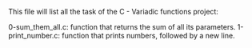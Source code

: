 This file will list all the task of the C - Variadic functions project:

0-sum_them_all.c: function that returns the sum of all its parameters.
1-print_number.c: function that prints numbers, followed by a new line.
